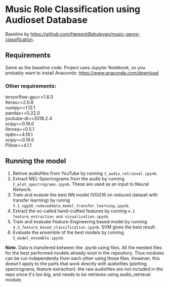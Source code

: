 # Music Role Classification using Audioset Database
 
 Baseline by https://github.com/HareeshBahuleyan/music-genre-classification. 
 
## Requirements 
Same as the baseline code. 
Project uses Jupyter Notebook, so you probably want to install Anaconds: https://www.anaconda.com/download

### Other requirements:

tensorflow-gpu==1.8.0  
Keras==2.0.8  
numpy==1.12.1  
pandas==0.22.0  
youtube-dl==2018.2.4  
scipy==0.19.0  
librosa==0.5.1  
tqdm==4.19.1  
scipy==0.19.0  
Pillow==4.1.1  

## Running the model

1. Retrive audiofiles from YouTube by running ``` 1_audio_retrieval.ipynb ```.
1. Extract MEL-Spectrograms from the audio by running 
```2_plot_spectrograms.ipynb```. These are used as an input to Neural Network.
1. Train and evalute the best NN model (VGG16 on reduced dataset with transfer learning) by runing ```3.1_vgg16_reduceddata_model_transfer_learning.ipynb```.
1. Extract the so-called hand-crafted features by running ```4.2 feature_extraction and visualization.ipynb```. 
1. Train and evaluate Feature-Engineering based model by running ```4.3_feature_based_classification.ipynb```. SVM gives the best result.
1. Evaluate the ensemble of the best models by running ```5_model_ensemble.ipynb```.


**Note.** Data is transfered between the .ipynb using files. All the needed files for the best performed models already exist in the repository. Thus modules can be run independently from each other using those files. However, this doesn't apply to the parts that work directly with audiofiles (plotting spectrograms, feature extraction): the raw audiofiles are not included in the repo since it's too big, and needs to be retrieves using audio_retrieval module.
